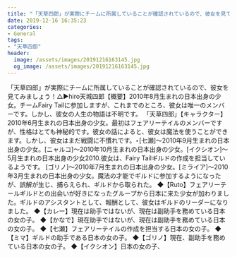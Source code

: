 ```yaml
---
title: "「天草四郎」が実際にチームに所属していることが確認されているので、彼女を見てみましょう！"
date: 2019-12-16 16:35:23
categories:
- General
tags:
- "天草四郎"
header:
  image: /assets/images/20191216163145.jpg
  og_image: /assets/images/20191216163145.jpg
---
```


「天草四郎」が実際にチームに所属していることが確認されているので、彼女を見てみましょう！△▶hiro天城四郎【概要】2010年8月生まれの日本出身の少女。チームFairy Tailに参加しますが、これまでのところ、彼女は唯一のメンバーです。しかし、彼女の人生の物語は不明です。 「天草四郎」【キャラクター】2010年6月生まれの日本出身の少女。最初はフェアリーテイルのメンバーですが、性格はとても神秘的です。彼女の話によると、彼女は魔法を使うことができます。しかし、彼女はまだ戦闘に不慣れです。‣[七瀬]〜2010年9月生まれの日本出身の少女。[ニャルコ]〜2010年10月生まれの日本出身の少女。[イクシオン]〜5月生まれの日本出身の少女2010.彼女は、Fairy Tailギルドの作成を担当しているようです。 [ゴリノ]〜2010年7月生まれの日本出身の少女。[ミライア]〜2010年3月生まれの日本出身の少女。魔法の才能でギルドに参加するようになったが、誤解が生じ、捕らえられ、ギルドから取られた。 ◆【Ruto】フェアリーテールギルドとの出会いが好きになったグループから日本に来た少女が加わりました。ギルドのアシスタントとして、報酬として、彼女はギルドのリーダーになりました。 ◆【カレー】現在は助手ではないが、現在は副助手を務めている日本の女の子。 ◆【かなで】現在助手ではないが、現在は副助手を務めている日本の女の子。 ◆【七瀬】フェアリーテイルの作成を担当する日本の女の子。 ◆【ミマ】ギルドの助手である日本の女の子。 ◆【ゴリノ】現在、副助手を務めている日本の女の子。 ◆【イクシオン】日本の女の子、
